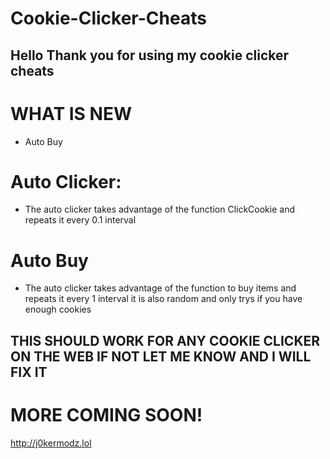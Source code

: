 # Cookie-Clicker-Cheats
## Hello Thank you for using my cookie clicker cheats

# WHAT IS NEW
- Auto Buy

# Auto Clicker:
- The auto clicker takes advantage of the function ClickCookie and repeats it every 0.1 interval

# Auto Buy
- The auto clicker takes advantage of the function to buy items and repeats it every 1 interval it is also random and only trys if you have enough cookies

## THIS SHOULD WORK FOR ANY COOKIE CLICKER ON THE WEB IF NOT LET ME KNOW AND I WILL FIX IT

# MORE COMING SOON!
http://j0kermodz.lol
